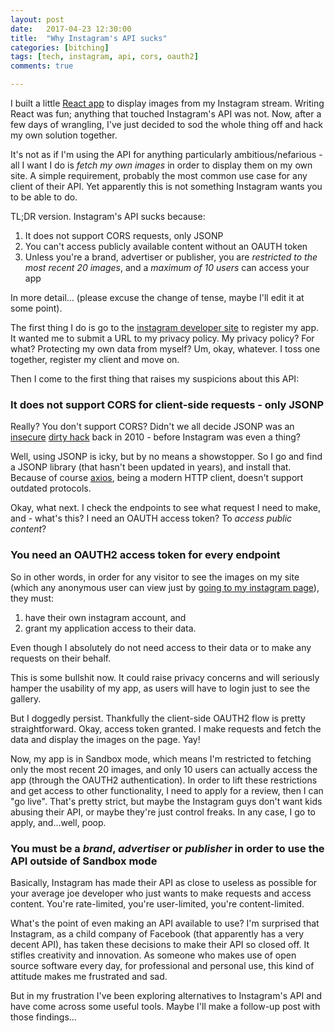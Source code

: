 ```yaml
---
layout: post
date:   2017-04-23 12:30:00
title:  "Why Instagram's API sucks"
categories: [bitching]
tags: [tech, instagram, api, cors, oauth2]
comments: true

---
```

I built a little [React app][react_app] to display images from my Instagram stream. Writing React was fun; anything that touched Instagram's API was not. Now, after a few days of wrangling, I've just decided to sod the whole thing off and hack my own solution together.

It's not as if I'm using the API for anything particularly ambitious/nefarious - all I want I do is *fetch my own images* in order to display them on my own site. A simple requirement, probably the most common use case for any client of their API. Yet apparently this is not something Instagram wants you to be able to do.

TL;DR version. Instagram's API sucks because:

1. It does not support CORS requests, only JSONP
2. You can't access publicly available content without an OAUTH token
3. Unless you're a brand, advertiser or publisher, you are *restricted to the most recent 20 images*, and a *maximum of 10 users* can access your app

In more detail... (please excuse the change of tense, maybe I'll edit it at some point).

The first thing I do is go to the [instagram developer site][instagram_api] to register my app. It wanted me to submit a URL to my privacy policy. My privacy policy? For what? Protecting my own data from myself? Um, okay, whatever. I toss one together, register my client and move on.  

Then I come to the first thing that raises my suspicions about this API:

### It does not support CORS for client-side requests - only JSONP

Really? You don't support CORS? Didn't we all decide JSONP was an [insecure][jsonp_insecure] [dirty hack][jsonp_dirtyhack] back in 2010 - before Instagram was even a thing?

Well, using JSONP is icky, but by no means a showstopper. So I go and find a JSONP library (that hasn't been updated in years), and install that. Because of course [axios][axios], being a modern HTTP client, doesn't support outdated protocols.

Okay, what next. I check the endpoints to see what request I need to make, and - what's this? I need an OAUTH access token? To *access public content*?

### You need an OAUTH2 access token for **every** endpoint

So in other words, in order for any visitor to see the images on my site (which any anonymous user can view just by [going to my instagram page][my_instagram]), they must:

1. have their own instagram account, and
2. grant my application access to their data.

Even though I absolutely do not need access to their data or to make any requests on their behalf.

This is some bullshit now. It could raise privacy concerns and will seriously hamper the usability of my app, as users will have to login just to see the gallery. 

But I doggedly persist. Thankfully the client-side OAUTH2 flow is pretty straightforward. Okay, access token granted. I make requests and fetch the data and display the images on the page. Yay!

Now, my app is in Sandbox mode, which means I'm restricted to fetching only the most recent 20 images, and only 10 users can actually access the app (through the OAUTH2 authentication). In order to lift these restrictions and get access to other functionality, I need to apply for a review, then I can "go live". That's pretty strict, but maybe the Instagram guys don't want kids abusing their API, or maybe they're just control freaks. In any case, I go to apply, and...well, poop.

### You must be a *brand*, *advertiser* or *publisher* in order to use the API outside of Sandbox mode

Basically, Instagram has made their API as close to useless as possible for your average joe developer who just wants to make requests and access content. You're rate-limited, you're user-limited, you're content-limited.

What's the point of even making an API available to use? I'm surprised that Instagram, as a child company of Facebook (that apparently has a very decent API), has taken these decisions to make their API so closed off. It stifles creativity and innovation. As someone who makes use of open source software every day, for professional and personal use, this kind of attitude makes me frustrated and sad.

But in my frustration I've been exploring alternatives to Instagram's API and have come across some useful tools. Maybe I'll make a follow-up post with those findings...

[react_app]: /visual
[axios]: https://github.com/mzabriskie/axios
[instagram_api]: https://www.instagram.com/developer/
[jsonp_insecure]: https://en.wikipedia.org/wiki/JSONP#Security_concerns
[jsonp_dirtyhack]: https://cameronspear.com/blog/exactly-what-is-jsonp/
[my_instagram]: https://www.instagram.com/tabi.twitchett/

